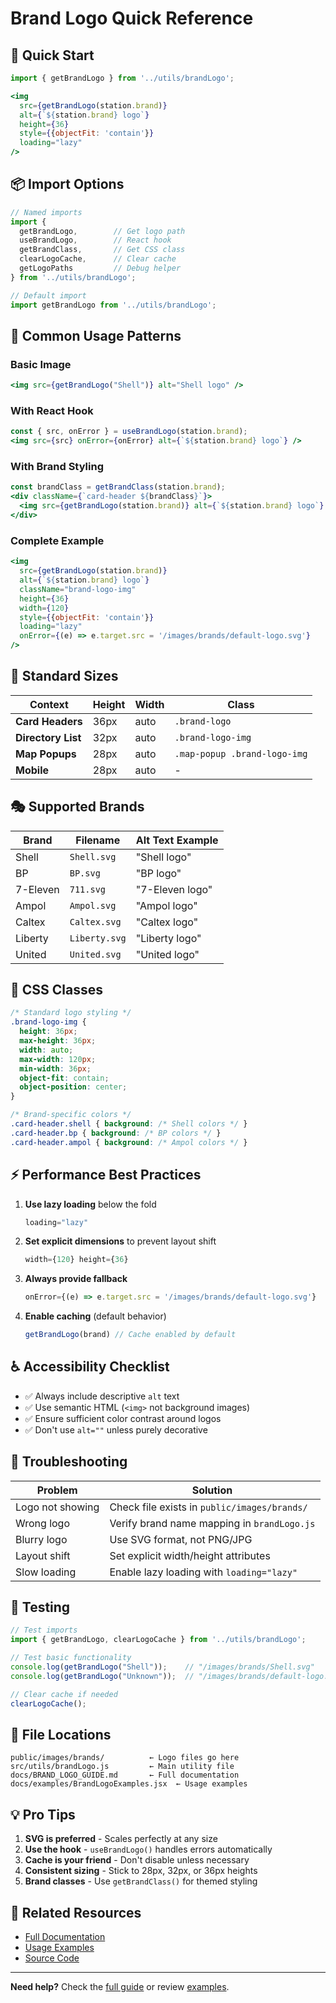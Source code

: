 # Brand Logo Quick Reference

## 🚀 Quick Start

```jsx
import { getBrandLogo } from '../utils/brandLogo';

<img 
  src={getBrandLogo(station.brand)} 
  alt={`${station.brand} logo`} 
  height={36} 
  style={{objectFit: 'contain'}} 
  loading="lazy" 
/>
```

## 📦 Import Options

```javascript
// Named imports
import { 
  getBrandLogo,        // Get logo path
  useBrandLogo,        // React hook
  getBrandClass,       // Get CSS class
  clearLogoCache,      // Clear cache
  getLogoPaths         // Debug helper
} from '../utils/brandLogo';

// Default import
import getBrandLogo from '../utils/brandLogo';
```

## 🎯 Common Usage Patterns

### Basic Image
```jsx
<img src={getBrandLogo("Shell")} alt="Shell logo" />
```

### With React Hook
```jsx
const { src, onError } = useBrandLogo(station.brand);
<img src={src} onError={onError} alt={`${station.brand} logo`} />
```

### With Brand Styling
```jsx
const brandClass = getBrandClass(station.brand);
<div className={`card-header ${brandClass}`}>
  <img src={getBrandLogo(station.brand)} alt={`${station.brand} logo`} />
</div>
```

### Complete Example
```jsx
<img 
  src={getBrandLogo(station.brand)} 
  alt={`${station.brand} logo`}
  className="brand-logo-img"
  height={36}
  width={120}
  style={{objectFit: 'contain'}}
  loading="lazy"
  onError={(e) => e.target.src = '/images/brands/default-logo.svg'}
/>
```

## 🎨 Standard Sizes

| Context | Height | Width | Class |
|---------|--------|-------|-------|
| **Card Headers** | 36px | auto | `.brand-logo` |
| **Directory List** | 32px | auto | `.brand-logo-img` |
| **Map Popups** | 28px | auto | `.map-popup .brand-logo-img` |
| **Mobile** | 28px | auto | - |

## 🎭 Supported Brands

| Brand | Filename | Alt Text Example |
|-------|----------|------------------|
| Shell | `Shell.svg` | "Shell logo" |
| BP | `BP.svg` | "BP logo" |
| 7-Eleven | `711.svg` | "7-Eleven logo" |
| Ampol | `Ampol.svg` | "Ampol logo" |
| Caltex | `Caltex.svg` | "Caltex logo" |
| Liberty | `Liberty.svg` | "Liberty logo" |
| United | `United.svg` | "United logo" |

## 🔧 CSS Classes

```css
/* Standard logo styling */
.brand-logo-img {
  height: 36px;
  max-height: 36px;
  width: auto;
  max-width: 120px;
  min-width: 36px;
  object-fit: contain;
  object-position: center;
}

/* Brand-specific colors */
.card-header.shell { background: /* Shell colors */ }
.card-header.bp { background: /* BP colors */ }
.card-header.ampol { background: /* Ampol colors */ }
```

## ⚡ Performance Best Practices

1. **Use lazy loading** below the fold
   ```jsx
   loading="lazy"
   ```

2. **Set explicit dimensions** to prevent layout shift
   ```jsx
   width={120} height={36}
   ```

3. **Always provide fallback**
   ```jsx
   onError={(e) => e.target.src = '/images/brands/default-logo.svg'}
   ```

4. **Enable caching** (default behavior)
   ```javascript
   getBrandLogo(brand) // Cache enabled by default
   ```

## ♿ Accessibility Checklist

- ✅ Always include descriptive `alt` text
- ✅ Use semantic HTML (`<img>` not background images)
- ✅ Ensure sufficient color contrast around logos
- ✅ Don't use `alt=""` unless purely decorative

## 🐛 Troubleshooting

| Problem | Solution |
|---------|----------|
| Logo not showing | Check file exists in `public/images/brands/` |
| Wrong logo | Verify brand name mapping in `brandLogo.js` |
| Blurry logo | Use SVG format, not PNG/JPG |
| Layout shift | Set explicit width/height attributes |
| Slow loading | Enable lazy loading with `loading="lazy"` |

## 🧪 Testing

```javascript
// Test imports
import { getBrandLogo, clearLogoCache } from '../utils/brandLogo';

// Test basic functionality
console.log(getBrandLogo("Shell"));    // "/images/brands/Shell.svg"
console.log(getBrandLogo("Unknown"));  // "/images/brands/default-logo.svg"

// Clear cache if needed
clearLogoCache();
```

## 📁 File Locations

```
public/images/brands/          ← Logo files go here
src/utils/brandLogo.js         ← Main utility file
docs/BRAND_LOGO_GUIDE.md       ← Full documentation
docs/examples/BrandLogoExamples.jsx  ← Usage examples
```

## 💡 Pro Tips

1. **SVG is preferred** - Scales perfectly at any size
2. **Use the hook** - `useBrandLogo()` handles errors automatically
3. **Cache is your friend** - Don't disable unless necessary
4. **Consistent sizing** - Stick to 28px, 32px, or 36px heights
5. **Brand classes** - Use `getBrandClass()` for themed styling

## 🔗 Related Resources

- [Full Documentation](./BRAND_LOGO_GUIDE.md)
- [Usage Examples](./examples/BrandLogoExamples.jsx)
- [Source Code](../src/utils/brandLogo.js)

---

**Need help?** Check the [full guide](./BRAND_LOGO_GUIDE.md) or review [examples](./examples/BrandLogoExamples.jsx).

